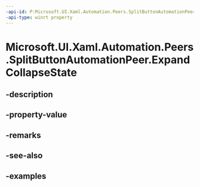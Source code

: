 ```yaml
---
-api-id: P:Microsoft.UI.Xaml.Automation.Peers.SplitButtonAutomationPeer.ExpandCollapseState
-api-type: winrt property
---
```


# Microsoft.UI.Xaml.Automation.Peers.SplitButtonAutomationPeer.ExpandCollapseState

<!--
public Windows.UI.Xaml.Automation.ExpandCollapseState ExpandCollapseState { get; }
-->

## -description

## -property-value

## -remarks

## -see-also

## -examples

